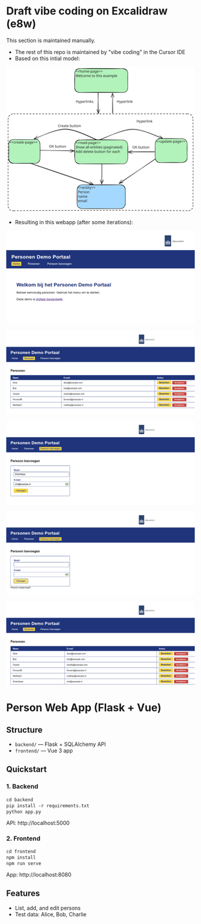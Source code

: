 <h1>Draft vibe coding on Excalidraw (e8w)</h1>

This section is maintained manually.

- The rest of this repo is maintained by "vibe coding" in the Cursor IDE
- Based on this intial model:

![](./model.svg)

- Resulting in this webapp (after some iterations):

![](./webapp-home.png)

![](./webapp-list1.png)

![](./webapp-add.png)

![](./webapp-add-ok.png)

![](./webapp-list2.png)

# Person Web App (Flask + Vue)

## Structure
- `backend/` — Flask + SQLAlchemy API
- `frontend/` — Vue 3 app

## Quickstart

### 1. Backend
```
cd backend
pip install -r requirements.txt
python app.py
```
API: http://localhost:5000

### 2. Frontend
```
cd frontend
npm install
npm run serve
```
App: http://localhost:8080

## Features
- List, add, and edit persons
- Test data: Alice, Bob, Charlie